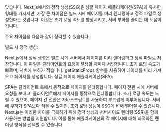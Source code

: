 맞습니다. Next.js에서의 정적 생성(SSG)은 싱글 페이지 애플리케이션(SPA)과 유사한 형태를 가지지만, 가장 큰 차이점은 빌드 시에 페이지를 미리 렌더링하고 정적 파일로 생성한다는 것입니다. 이것은 초기 로딩 속도를 향상시키고, 서버 부하를 줄이는 데 도움이 됩니다.

주요 차이점을 다음과 같이 정리할 수 있습니다:

빌드 시 정적 생성:

Next.js에서 정적 생성은 빌드 시에 서버에서 페이지를 미리 렌더링하고 정적 파일로 저장합니다. 이 파일은 클라이언트의 요청이 발생할 때마다 서빙됩니다.
초기 로딩 속도가 빠르며, 서버에 부하가 적습니다.
getStaticProps 함수를 사용하여 데이터를 미리 가져오고 페이지를 생성합니다.
싱글 페이지 애플리케이션(SPA):

SPA는 클라이언트 측에서 동적으로 페이지를 렌더링합니다. 페이지 전환 시에 서버에 요청을 보내고, 클라이언트에서 페이지를 동적으로 렌더링합니다.
초기 로딩 속도는 느릴 수 있으며, 페이지 간 전환은 자바스크립트를 사용하여 부드럽게 이루어집니다.
서버에 부하가 SPA보다 적을 수 있지만, 초기 로딩 성능이 SSG에 비해 떨어질 수 있습니다.
Next.js는 이러한 차이를 극복하기 위해 정적 생성과 서버사이드 렌더링(SSR)을 함께 사용하는 방법을 지원합니다. 이를 통해 애플리케이션의 각 페이지에 대해 최적화된 렌더링 방식을 선택할 수 있습니다.
